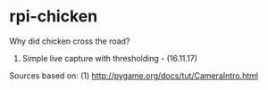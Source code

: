 # rpi-chicken
Why did chicken cross the road?

1. Simple live capture with thresholding - (16.11.17)

Sources based on:
(1) http://pygame.org/docs/tut/CameraIntro.html

